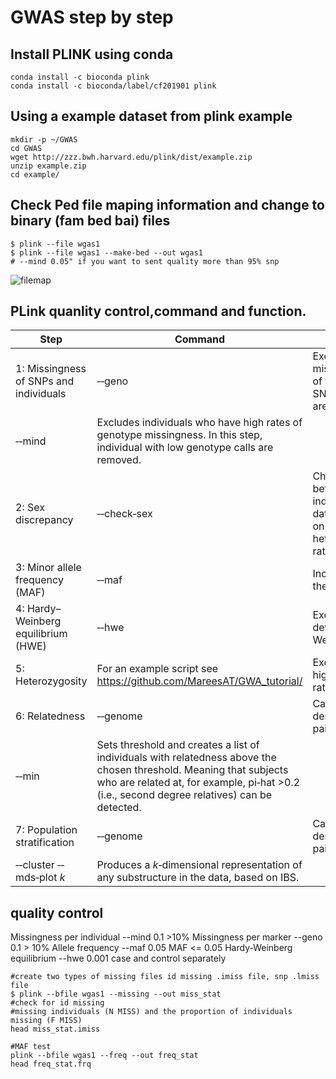 # GWAS step by step

## Install PLINK using conda 
```
conda install -c bioconda plink
conda install -c bioconda/label/cf201901 plink
```

## Using a example dataset from plink example
```
mkdir -p ~/GWAS
cd GWAS
wget http://zzz.bwh.harvard.edu/plink/dist/example.zip
unzip example.zip
cd example/

```
## Check Ped file maping information and change to binary (fam bed bai) files
```
$ plink --file wgas1
$ plink --file wgas1 --make-bed --out wgas1
# --mind 0.05" if you want to sent quality more than 95% snp
```
![filemap](https://www.researchgate.net/publication/281588338/figure/fig6/AS:281417826226190@1444106646899/Genome-wide-association-data-files-GWA-data-files-are-typically-organized-into_W640.jpg) 


## PLink quanlity control,command and function.
| Step                                   | Command                                                      | Function                                                     |
| -------------------------------------- | ------------------------------------------------------------ | ------------------------------------------------------------ |
| 1: Missingness of SNPs and individuals | ‐‐geno                                                       | Excludes SNPs that are missing in a large proportion of the subjects. In this step, SNPs with low genotype calls are removed. |
| ‐‐mind                                 | Excludes individuals who have high rates of genotype missingness. In this step, individual with low genotype calls are removed. |                                                              |
| 2: Sex discrepancy                     | ‐‐check‐sex                                                  | Checks for discrepancies between sex of the individuals recorded in the dataset and their sex based on X chromosome heterozygosity/homozygosity rates. |
| 3: Minor allele frequency (MAF)        | ‐‐maf                                                        | Includes only SNPs above the set MAF threshold.              |
| 4: Hardy–Weinberg equilibrium (HWE)    | ‐‐hwe                                                        | Excludes markers which deviate from Hardy–Weinberg equilibrium. |
| 5: Heterozygosity                      | For an example script see https://github.com/MareesAT/GWA_tutorial/ | Excludes individuals with high or low heterozygosity rates   |
| 6: Relatedness                         | ‐‐genome                                                     | Calculates identity by descent (IBD) of all sample pairs.    |
| ‐‐min                                  | Sets threshold and creates a list of individuals with relatedness above the chosen threshold. Meaning that subjects who are related at, for example, pi‐hat >0.2 (i.e., second degree relatives) can be detected. |                                                              |
| 7: Population stratification           | ‐‐genome                                                     | Calculates identity by descent (IBD) of all sample pairs.    |
| ‐‐cluster ‐‐mds‐plot *k*               | Produces a *k*‐dimensional representation of any substructure in the data, based on IBS. |                                                              |


## quality control
Missingness per individual --mind 0.1 >10% 
Missingness per marker --geno 0.1 > 10% 
Allele frequency --maf 0.05 MAF <= 0.05 
Hardy-Weinberg equilibrium --hwe 0.001 case and control separately
```
#create two types of missing files id missing .imiss file, snp .lmiss file
$ plink --bfile wgas1 --missing --out miss_stat
#check for id missing
#missing individuals (N MISS) and the proportion of individuals missing (F MISS)
head miss_stat.imiss

#MAF test
plink --bfile wgas1 --freq --out freq_stat
head freq_stat.frq
